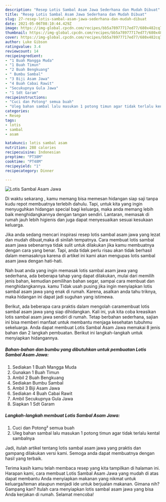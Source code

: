 ```yaml
---
description: "Resep Lotis Sambal Asam Jawa Sederhana dan Mudah Dibuat"
title: "Resep Lotis Sambal Asam Jawa Sederhana dan Mudah Dibuat"
slug: 27-resep-lotis-sambal-asam-jawa-sederhana-dan-mudah-dibuat
date: 2021-05-06T08:10:44.429Z
image: https://img-global.cpcdn.com/recipes/bb5a78977717ed77/680x482cq70/lotis-sambal-asam-jawa-foto-resep-utama.jpg
thumbnail: https://img-global.cpcdn.com/recipes/bb5a78977717ed77/680x482cq70/lotis-sambal-asam-jawa-foto-resep-utama.jpg
cover: https://img-global.cpcdn.com/recipes/bb5a78977717ed77/680x482cq70/lotis-sambal-asam-jawa-foto-resep-utama.jpg
author: Luke Gibson
ratingvalue: 3.4
reviewcount: 14
recipeingredient:
- "1 Buah Mangga Muda"
- "1 Buah Timun"
- "2 Buah Bengkuang"
- " Bumbu Sambal"
- "3 Biji Asam Jawa"
- "4 Buah Cabai Rawit"
- "Secukupnya Gula Jawa"
- "1 Sdt Garam"
recipeinstructions:
- "Cuci dan Potong² semua buah"
- "Uleg bahan sambal lalu masukan 1 potong timun agar tidak terlalu kental sambalnya"
categories:
- Resep
tags:
- lotis
- sambal
- asam

katakunci: lotis sambal asam 
nutrition: 288 calories
recipecuisine: Indonesian
preptime: "PT38M"
cooktime: "PT48M"
recipeyield: "1"
recipecategory: Dinner

---
```



![Lotis Sambal Asam Jawa](https://img-global.cpcdn.com/recipes/bb5a78977717ed77/680x482cq70/lotis-sambal-asam-jawa-foto-resep-utama.jpg)

Di waktu  sekarang , kamu memang bisa memesan hidangan siap saji tanpa kudu repot membuatnya terlebih dahulu. Tapi, untuk kita yang ingin menyuguhkan hidangan special bagi keluarga, maka anda memang lebih baik menghidangkannya dengan tangan sendiri. Lantaran, memasak di rumah jauh lebih higienis dan juga dapat menyesuaikan sesuai kesukaan keluarga.

Jika anda sedang mencari inspirasi resep lotis sambal asam jawa yang lezat dan mudah dibuat,maka di sinilah tempatnya. Cara membuat lotis sambal asam jawa  sebenarnya tidak sulit untuk dilakukan jika kamu membuatnya dengan cara yang benar. Tapi, anda tidak perlu risau akan tidak berhasil dalam memasaknya 
karena di artikel ini kami akan mengupas lotis sambal asam jawa dengan hati-hati.  



Nah buat anda yang ingin memasak lotis sambal asam jawa yang sederhana, ada beberapa tahap yang dapat dilakukan, mulai dari memilih jenis bahan, kemudian pemilihan bahan segar, sampai cara membuat dan menghidangkannya. kamu Tidak usah pusing jika ingin menyiapkan lotis sambal asam jawa yang enak di rumah. Karena, asalkan anda  tahu triknya, maka hidangan ini dapat jadi suguhan yang istimewa.

Berikut, ada beberapa cara praktis  dalam mengolah caramembuat lotis sambal asam jawa yang siap dihidangkan. Kali ini, yuk kita coba kreasikan lotis sambal asam jawa sendiri di rumah. Tetap berbahan sederhana, sajian ini bisa memberi manfaat untuk membantu menjaga kesehatan tubuhmu sekeluarga. Anda dapat membuat Lotis Sambal Asam Jawa memakai 8 jenis bahan dan 2 langkah pembuatan. Berikut ini langkah-langkah untuk menyiapkan hidangannya.

<!--inarticleads1-->

##### Bahan-bahan dan bumbu yang dibutuhkan untuk pembuatan Lotis Sambal Asam Jawa:

1. Sediakan 1 Buah Mangga Muda
1. Gunakan 1 Buah Timun
1. Ambil 2 Buah Bengkuang
1. Sediakan  Bumbu Sambal
1. Ambil 3 Biji Asam Jawa
1. Sediakan 4 Buah Cabai Rawit
1. Ambil Secukupnya Gula Jawa
1. Siapkan 1 Sdt Garam




<!--inarticleads2-->

##### Langkah-langkah membuat Lotis Sambal Asam Jawa:

1. Cuci dan Potong² semua buah
1. Uleg bahan sambal lalu masukan 1 potong timun agar tidak terlalu kental sambalnya




Jadi, itulah artikel tentang  lotis sambal asam jawa  yang praktis dan gampang dilakukan versi kami. Semoga anda dapat membuatnya dengan hasil yang terbaik. 

Terima kasih kamu telah membaca resep yang kita tampilkan di halaman ini. Harapan kami, cara membuat  Lotis Sambal Asam Jawa yang mudah di atas dapat membantu Anda menyiapkan makanan yang nikmat untuk keluarga/teman ataupun menjadi ide untuk berjualan makanan. Gimana nih? Gampang kan? Itulah cara menyiapkan lotis sambal asam jawa yang bisa Anda kerjakan di rumah. Selamat mencoba!

